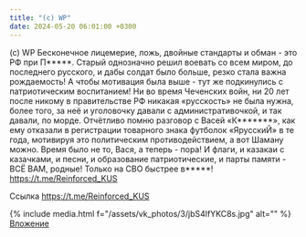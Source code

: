 ```yaml
---
title: "(с) WP"
date: 2024-05-20 06:01:00 +0300
---
```


(с) WP
Бесконечное лицемерие, ложь, двойные стандарты и обман - это РФ при П*****.
Старый однозначно решил воевать со всем миром, до последнего русского, и дабы солдат было больше, резко стала важна рождаемость! А чтобы мотивация была выше - тут же подкинулись с патриотическим воспитанием!
Ни во время Чеченских войн, ни 20 лет после никому в правительстве РФ никакая «русскость» не была нужна, более того, за неё и уголовочку давали с административочкой, и так давали, по морде. Отчётливо помню разговор с Васей «К*******», как ему отказали в регистрации товарного знака футболок «ЯрусскиЙ» в те года, мотивируя это политическим противодействием, а вот Шаману можно. Время было не то, Вася, а теперь - пора! И флаги, и казакаи с казачками, и песни, и образование патриотические, и парты памяти - ВСЁ ВАМ, родные! Только на СВО быстрее в*****!
https://t.me/Reinforced_KUS

Ссылка
https://t.me/Reinforced_KUS

{% include media.html f="/assets/vk_photos/3/jbS4lfYKC8s.jpg" alt="" %}
[Вложение](https://t.me/Reinforced_KUS)
